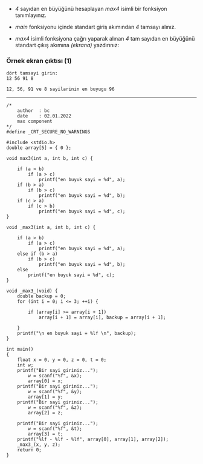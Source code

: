 * _4_ sayıdan en büyüğünü hesaplayan _max4_ isimli bir fonksiyon tanımlayınız.

* _main_ fonksiyonu içinde standart giriş akımından _4_ tamsayı alınız.

* _max4_ isimli fonksiyona çağrı yaparak alınan _4_ tam sayıdan en büyüğünü standart çıkış akımına _(ekrana)_ yazdırınız:

### Örnek ekran çıktısı (1)

```
dört tamsayi girin:
12 56 91 8

12, 56, 91 ve 8 sayilarinin en buyugu 96
```
-------------------------------------------------------------------------------------------------------------------------

```
/*	
	author	: bc
	date	: 02.01.2022
	max component
*/
#define _CRT_SECURE_NO_WARNINGS

#include <stdio.h>
double array[5] = { 0 };

void max3(int a, int b, int c) {

	if (a > b)
		if (a > c)
			printf("en buyuk sayi = %d", a);
	if (b > a)
		if (b > c)
			printf("en buyuk sayi = %d", b);
	if (c > a)
		if (c > b)
			printf("en buyuk sayi = %d", c);
}

void _max3(int a, int b, int c) {

	if (a > b)
		if (a > c)
			printf("en buyuk sayi = %d", a);
	else if (b > a)
		if (b > c)
			printf("en buyuk sayi = %d", b);
	else 
		printf("en buyuk sayi = %d", c);
}

void _max3_(void) {
	double backup = 0;
	for (int i = 0; i <= 3; ++i) {

		if (array[i] >= array[i + 1])
			array[i + 1] = array[i], backup = array[i + 1];
		
	}
	printf("\n en buyuk sayi = %lf \n", backup);
}

int main()
{
	float x = 0, y = 0, z = 0, t = 0;
	int w;
	printf("Bir sayi giriniz...");
		w = scanf("%f", &x);
		array[0] = x;
	printf("Bir sayi giriniz...");
		w = scanf("%f", &y);
		array[1] = y;
	printf("Bir sayi giriniz...");
		w = scanf("%f", &z);
		array[2] = z;

	printf("Bir sayi giriniz...");
		w = scanf("%f", &t);
		array[3] = t;
	printf("%lf - %lf - %lf", array[0], array[1], array[2]);
	_max3_(x, y, z);
	return 0;
}
```
